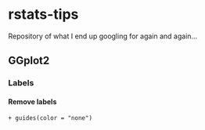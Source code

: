 # rstats-tips
Repository of what I end up googling for again and again...

## GGplot2
### Labels
#### Remove labels
`+ guides(color = "none")`
